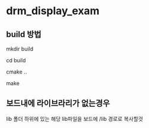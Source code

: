 # drm_display_exam



## build 방법

mkdir build

cd build

cmake ..

make



## 보드내에 라이브라리가 없는경우 
lib 폴더 하위에 있는 해당 lib파일을 보드에 /lib 경로로 복사할것



